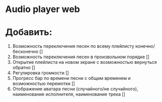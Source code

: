 # Audio player web

# Добавить:

1.  Возможность переключения песен по всему плейлисту конечно/бесконечно []
2.  Возможность переключения песен в произвольном порядке []
3.  Открытие плейлиста на новом экране с возможностью вернуться обратно []
4.  Регулировка громкости []
5.  Прогресс бар по времени песни с общим временем и возможностью перемотки []
6.  Отображение аватара песни (случайного/не случайного), наименование исполнителя, наименование трека []
